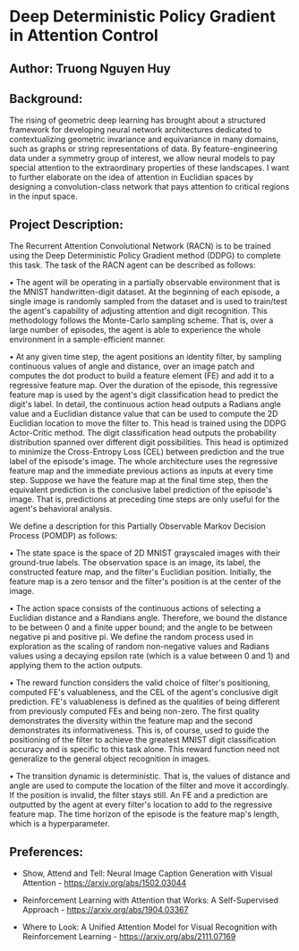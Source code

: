 # Deep Deterministic Policy Gradient in Attention Control
## Author: Truong Nguyen Huy

## Background:
The rising of geometric deep learning has brought about a structured framework for developing neural network architectures dedicated to contextualizing geometric invariance and equivariance in many domains, such as graphs or string representations of data. By feature-engineering data under a symmetry group of interest, we allow neural models to pay special attention to the extraordinary properties of these landscapes. I want to further elaborate on the idea of attention in Euclidian spaces by designing a convolution-class network that pays attention to critical regions in the input space.

## Project Description:
The Recurrent Attention Convolutional Network (RACN) is to be trained using the Deep Deterministic Policy Gradient method (DDPG) to complete this task. The task of the RACN agent can be described as follows:

• The agent will be operating in a partially observable environment that is the MNIST handwritten-digit dataset. At the beginning of each episode, a single image is randomly sampled from the dataset and is used to train/test the agent's capability of adjusting attention and digit recognition. This methodology follows the Monte-Carlo sampling scheme. That is, over a large number of episodes, the agent is able to experience the whole environment in a sample-efficient manner.

• At any given time step, the agent positions an identity filter, by sampling continuous values of angle and distance, over an image patch and computes the dot product to build a feature element (FE) and add it to a regressive feature map. Over the duration of the episode, this regressive feature map is used by the agent's digit classification head to predict the digit's label. In detail, the continuous action head outputs a Radians angle value and a Euclidian distance value that can be used to compute the 2D Euclidian location to move the filter to. This head is trained using the DDPG Actor-Critic method. The digit classification head outputs the probability distribution spanned over different digit possibilities. This head is optimized to minimize the Cross-Entropy Loss (CEL) between prediction and the true label of the episode's image. The whole architecture uses the regressive feature map and the immediate previous actions as inputs at every time step. Suppose we have the feature map at the final time step, then the equivalent prediction is the conclusive label prediction of the episode's image. That is, predictions at preceding time steps are only useful for the agent's behavioral analysis.

We define a description for this Partially Observable Markov Decision Process (POMDP) as follows:

• The state space is the space of 2D MNIST grayscaled images with their ground-true labels. The observation space is an image, its label, the constructed feature map, and the filter's Euclidian position. Initially, the feature map is a zero tensor and the filter's position is at the center of the image.

• The action space consists of the continuous actions of selecting a Euclidian distance and a Randians angle. Therefore, we bound the distance to be between 0 and a finite upper bound; and the angle to be between negative pi and positive pi. We define the random process used in exploration as the scaling of random non-negative values and Radians values using a decaying epsilon rate (which is a value between 0 and 1) and applying them to the action outputs.

• The reward function considers the valid choice of filter's positioning, computed FE's valuableness, and the CEL of the agent's conclusive digit prediction. FE's valuableness is defined as the qualities of being different from previously computed FEs and being non-zero. The first quality demonstrates the diversity within the feature map and the second demonstrates its informativeness. This is, of course, used to guide the positioning of the filter to achieve the greatest MNIST digit classification accuracy and is specific to this task alone. This reward function need not generalize to the general object recognition in images.

• The transition dynamic is deterministic. That is, the values of distance and angle are used to compute the location of the filter and move it accordingly. If the position is invalid, the filter stays still. An FE and a prediction are outputted by the agent at every filter's location to add to the regressive feature map. The time horizon of the episode is the feature map's length, which is a hyperparameter.

## Preferences:
- Show, Attend and Tell: Neural Image Caption Generation with Visual Attention - https://arxiv.org/abs/1502.03044

- Reinforcement Learning with Attention that Works: A Self-Supervised Approach - https://arxiv.org/abs/1904.03367

- Where to Look: A Unified Attention Model for Visual Recognition with Reinforcement Learning - https://arxiv.org/abs/2111.07169



